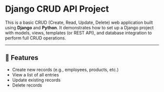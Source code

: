 # Django CRUD API Project

This is a basic CRUD (Create, Read, Update, Delete) web application built using **Django** and **Python**. It demonstrates how to set up a Django project with models, views, templates (or REST API), and database integration to perform full CRUD operations.

---

## 🔧 Features

- Create new records (e.g., employees, products, etc.)
- View a list of all entries
- Update existing records
- Delete records
